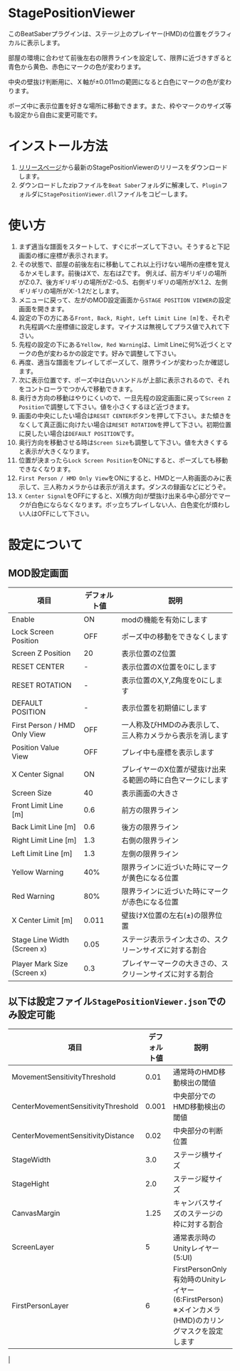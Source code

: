 # StagePositionViewer

このBeatSaberプラグインは、ステージ上のプレイヤー(HMD)の位置をグラフィカルに表示します。

部屋の環境に合わせて前後左右の限界ラインを設定して、限界に近づきすぎると青色から黄色、赤色にマークの色が変わります。

中央の壁抜け判断用に、Ｘ軸が±0.011mの範囲になると白色にマークの色が変わります。

ポーズ中に表示位置を好きな場所に移動できます。また、枠やマークのサイズ等も設定から自由に変更可能です。

# インストール方法

1. [リリースページ](https://github.com/rynan4818/StagePositionViewer/releases)から最新のStagePositionViewerのリリースをダウンロードします。
2. ダウンロードしたzipファイルを`Beat Saber`フォルダに解凍して、`Plugin`フォルダに`StagePositionViewer.dll`ファイルをコピーします。

# 使い方

1. まず適当な譜面をスタートして、すぐにポーズして下さい。そうすると下記画面の様に座標が表示されます。
2. その状態で、部屋の前後左右に移動してこれ以上行けない場所の座標を覚えるかメモします。前後はXで、左右はZです。
    例えば、前方ギリギリの場所がZ:0.7、後方ギリギリの場所がZ:-0.5、右側ギリギリの場所がX:1.2、左側ギリギリの場所がX:-1.2だとします。
3. メニューに戻って、左がのMOD設定画面から`STAGE POSITION VIEWER`の設定画面を開きます。
4. 設定の下の方にある`Front, Back, Right, Left Limit Line [m]`を、それぞれ先程調べた座標値に設定します。マイナスは無視してプラス値で入れて下さい。
5. 先程の設定の下にある`Yellow, Red Warning`は、Limit Lineに何%近づくとマークの色が変わるかの設定です。好みで調整して下さい。
6. 再度、適当な譜面をプレイしてポーズして、限界ラインが変わったか確認します。
7. 次に表示位置です、ポーズ中は白いハンドルが上部に表示されるので、それをコントローラでつかんで移動できます。
8. 奥行き方向の移動はやりにくいので、一旦先程の設定画面に戻って`Screen Z Position`で調整して下さい。値を小さくするほど近づきます。
9. 画面の中央にしたい場合は`RESET CENTER`ボタンを押して下さい。また傾きをなくして真正面に向けたい場合は`RESET ROTATION`を押して下さい。初期位置に戻したい場合は`DEFAULT POSITION`です。
10. 奥行方向を移動させる時は`Screen Size`も調整して下さい。値を大きくすると表示が大きくなります。
11. 位置が決まったら`Lock Screen Position`をONにすると、ポーズしても移動できなくなります。
12. `First Person / HMD Only View`をONにすると、HMDと一人称画面のみに表示して、三人称カメラからは表示が消えます。ダンスの録画などにどうぞ。
13. `X Center Signal`をOFFにすると、X(横方向)が壁抜け出来る中心部分でマークが白色にならなくなります。ボッ立ちプレイしない人、白色変化が煩わしい人はOFFにして下さい。

# 設定について

## MOD設定画面
| 項目 | デフォルト値 | 説明 |
|------|--------------|------|
| Enable | ON | modの機能を有効にします |
| Lock Screen Position | OFF | ポーズ中の移動をできなくします |
| Screen Z Position | 20 | 表示位置のZ位置 |
| RESET CENTER | - | 表示位置のX位置を0にします |
| RESET ROTATION | - | 表示位置のX,Y,Z角度を0にします |
| DEFAULT POSITION | - | 表示位置を初期値にします |
| First Person / HMD Only View | OFF | 一人称及びHMDのみ表示して、三人称カメラから表示を消します |
| Position Value View | OFF | プレイ中も座標を表示します |
| X Center Signal | ON | プレイヤーのX位置が壁抜け出来る範囲の時に白色マークにします |
| Screen Size | 40 | 表示画面の大きさ |
| Front Limit Line [m] | 0.6 | 前方の限界ライン |
| Back Limit Line [m] | 0.6 | 後方の限界ライン |
| Right Limit Line [m] | 1.3 | 右側の限界ライン |
| Left Limit Line [m] | 1.3 | 左側の限界ライン |
| Yellow Warning | 40% | 限界ラインに近づいた時にマークが黄色になる位置 |
| Red Warning | 80% | 限界ラインに近づいた時にマークが赤色になる位置 |
| X Center Limit [m] | 0.011 | 壁抜けX位置の左右(±)の限界位置 |
| Stage Line Width (Screen x) | 0.05 | ステージ表示ライン太さの、スクリーンサイズに対する割合 |
| Player Mark Size (Screen x) | 0.3 | プレイヤーマークの大きさの、スクリーンサイズに対する割合 |

## 以下は設定ファイル`StagePositionViewer.json`でのみ設定可能
| 項目 | デフォルト値 | 説明 |
|------|--------------|------|
| MovementSensitivityThreshold | 0.01 | 通常時のHMD移動検出の閾値 |
| CenterMovementSensitivityThreshold | 0.001 | 中央部分でのHMD移動検出の閾値 |
| CenterMovementSensitivityDistance | 0.02 | 中央部分の判断位置 |
| StageWidth | 3.0 | ステージ横サイズ |
| StageHight | 2.0 | ステージ縦サイズ |
| CanvasMargin | 1.25 | キャンバスサイズのステージの枠に対する割合 |
| ScreenLayer | 5 | 通常表示時のUnityレイヤー (5:UI) |
| FirstPersonLayer | 6 | FirstPersonOnly有効時のUnityレイヤー (6:FirstPerson) ※メインカメラ(HMD)のカリングマスクを設定します |
| 
